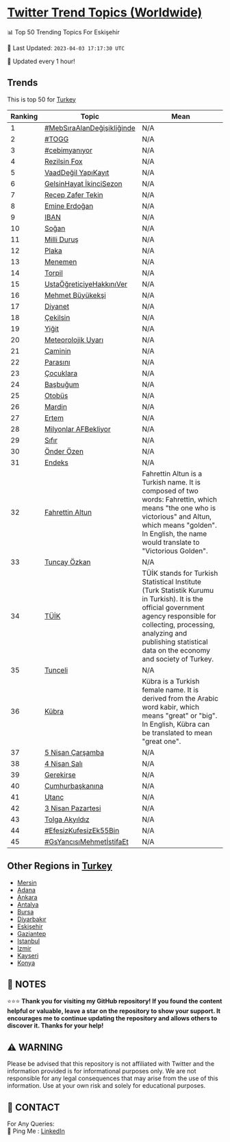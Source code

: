[Twitter Trend Topics (Worldwide)](https://github.com/ErcinDedeoglu/Twitter-Trend-Topics)
==========


📊 Top 50 Trending Topics For Eskişehir

📆 Last Updated: `2023-04-03 17:17:30 UTC`

🔧 Updated every 1 hour!


## Trends

This is top 50 for [Turkey](</Turkey>)

| Ranking | Topic | Mean |
| ------- | ------------ | ------------ |
| 1 | [#MebSıraAlanDeğişikliğinde](http://twitter.com/search?q=%23MebS%c4%b1raAlanDe%c4%9fi%c5%9fikli%c4%9finde) | N/A |
| 2 | [#TOGG](http://twitter.com/search?q=%23TOGG) | N/A |
| 3 | [#cebimyanıyor](http://twitter.com/search?q=%23cebimyan%c4%b1yor) | N/A |
| 4 | [Rezilsin Fox](http://twitter.com/search?q=Rezilsin+Fox) | N/A |
| 5 | [VaadDeğil YapıKayıt](http://twitter.com/search?q=VaadDe%c4%9fil+Yap%c4%b1Kay%c4%b1t) | N/A |
| 6 | [GelsinHayat İkinciSezon](http://twitter.com/search?q=GelsinHayat+%c4%b0kinciSezon) | N/A |
| 7 | [Recep Zafer Tekin](http://twitter.com/search?q=Recep+Zafer+Tekin) | N/A |
| 8 | [Emine Erdoğan](http://twitter.com/search?q=Emine+Erdo%c4%9fan) | N/A |
| 9 | [IBAN](http://twitter.com/search?q=IBAN) | N/A |
| 10 | [Soğan](http://twitter.com/search?q=So%c4%9fan) | N/A |
| 11 | [Milli Duruş](http://twitter.com/search?q=Milli+Duru%c5%9f) | N/A |
| 12 | [Plaka](http://twitter.com/search?q=Plaka) | N/A |
| 13 | [Menemen](http://twitter.com/search?q=Menemen) | N/A |
| 14 | [Torpil](http://twitter.com/search?q=Torpil) | N/A |
| 15 | [UstaÖğreticiyeHakkınıVer](http://twitter.com/search?q=Usta%c3%96%c4%9freticiyeHakk%c4%b1n%c4%b1Ver) | N/A |
| 16 | [Mehmet Büyükekşi](http://twitter.com/search?q=Mehmet+B%c3%bcy%c3%bckek%c5%9fi) | N/A |
| 17 | [Diyanet](http://twitter.com/search?q=Diyanet) | N/A |
| 18 | [Çekilsin](http://twitter.com/search?q=%c3%87ekilsin) | N/A |
| 19 | [Yiğit](http://twitter.com/search?q=Yi%c4%9fit) | N/A |
| 20 | [Meteorolojik Uyarı](http://twitter.com/search?q=Meteorolojik+Uyar%c4%b1) | N/A |
| 21 | [Caminin](http://twitter.com/search?q=Caminin) | N/A |
| 22 | [Parasını](http://twitter.com/search?q=Paras%c4%b1n%c4%b1) | N/A |
| 23 | [Çocuklara](http://twitter.com/search?q=%c3%87ocuklara) | N/A |
| 24 | [Başbuğum](http://twitter.com/search?q=Ba%c5%9fbu%c4%9fum) | N/A |
| 25 | [Otobüs](http://twitter.com/search?q=Otob%c3%bcs) | N/A |
| 26 | [Mardin](http://twitter.com/search?q=Mardin) | N/A |
| 27 | [Ertem](http://twitter.com/search?q=Ertem) | N/A |
| 28 | [Milyonlar AFBekliyor](http://twitter.com/search?q=Milyonlar+AFBekliyor) | N/A |
| 29 | [Sıfır](http://twitter.com/search?q=S%c4%b1f%c4%b1r) | N/A |
| 30 | [Önder Özen](http://twitter.com/search?q=%c3%96nder+%c3%96zen) | N/A |
| 31 | [Endeks](http://twitter.com/search?q=Endeks) | N/A |
| 32 | [Fahrettin Altun](http://twitter.com/search?q=Fahrettin+Altun) | Fahrettin Altun is a Turkish name. It is composed of two words: Fahrettin, which means "the one who is victorious" and Altun, which means "golden". In English, the name would translate to "Victorious Golden". |
| 33 | [Tuncay Özkan](http://twitter.com/search?q=Tuncay+%c3%96zkan) | N/A |
| 34 | [TÜİK](http://twitter.com/search?q=T%c3%9c%c4%b0K) | TÜİK stands for Turkish Statistical Institute (Turk Statistik Kurumu in Turkish). It is the official government agency responsible for collecting, processing, analyzing and publishing statistical data on the economy and society of Turkey. |
| 35 | [Tunceli](http://twitter.com/search?q=Tunceli) | N/A |
| 36 | [Kübra](http://twitter.com/search?q=K%c3%bcbra) | Kübra is a Turkish female name. It is derived from the Arabic word kabir, which means "great" or "big". In English, Kübra can be translated to mean "great one". |
| 37 | [5 Nisan Çarşamba](http://twitter.com/search?q=5+Nisan+%c3%87ar%c5%9famba) | N/A |
| 38 | [4 Nisan Salı](http://twitter.com/search?q=4+Nisan+Sal%c4%b1) | N/A |
| 39 | [Gerekirse](http://twitter.com/search?q=Gerekirse) | N/A |
| 40 | [Cumhurbaşkanına](http://twitter.com/search?q=Cumhurba%c5%9fkan%c4%b1na) | N/A |
| 41 | [Utanç](http://twitter.com/search?q=Utan%c3%a7) | N/A |
| 42 | [3 Nisan Pazartesi](http://twitter.com/search?q=3+Nisan+Pazartesi) | N/A |
| 43 | [Tolga Akyıldız](http://twitter.com/search?q=Tolga+Aky%c4%b1ld%c4%b1z) | N/A |
| 44 | [#EfesizKufesizEk55Bin](http://twitter.com/search?q=%23EfesizKufesizEk55Bin) | N/A |
| 45 | [#GsYancısıMehmetİstifaEt](http://twitter.com/search?q=%23GsYanc%c4%b1s%c4%b1Mehmet%c4%b0stifaEt) | N/A |



## Other Regions in [Turkey](</Turkey>)

* [Mersin](</Turkey/Mersin.md>)
* [Adana](</Turkey/Adana.md>)
* [Ankara](</Turkey/Ankara.md>)
* [Antalya](</Turkey/Antalya.md>)
* [Bursa](</Turkey/Bursa.md>)
* [Diyarbakır](</Turkey/Diyarbakır.md>)
* [Eskişehir](</Turkey/Eskişehir.md>)
* [Gaziantep](</Turkey/Gaziantep.md>)
* [Istanbul](</Turkey/Istanbul.md>)
* [Izmir](</Turkey/Izmir.md>)
* [Kayseri](</Turkey/Kayseri.md>)
* [Konya](</Turkey/Konya.md>)



## 📝 NOTES

⭐⭐⭐ **Thank you for visiting my GitHub repository! If you found the content helpful or valuable, leave a star on the repository to show your support. It encourages me to continue updating the repository and allows others to discover it. Thanks for your help!**


## ⚠️ WARNING

Please be advised that this repository is not affiliated with Twitter and the information provided is for informational purposes only. We are not responsible for any legal consequences that may arise from the use of this information. Use at your own risk and solely for educational purposes.


## 📨 CONTACT

 For Any Queries:  
            🏓 Ping Me : [LinkedIn](https://www.linkedin.com/in/ercindedeoglu/)
